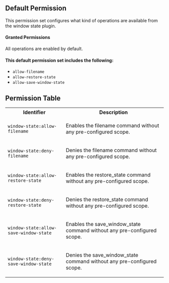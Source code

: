 ## Default Permission

This permission set configures what kind of
operations are available from the window state plugin.

#### Granted Permissions

All operations are enabled by default.

#### This default permission set includes the following:

- `allow-filename`
- `allow-restore-state`
- `allow-save-window-state`

## Permission Table

<table>
<tr>
<th>Identifier</th>
<th>Description</th>
</tr>


<tr>
<td>

`window-state:allow-filename`

</td>
<td>

Enables the filename command without any pre-configured scope.

</td>
</tr>

<tr>
<td>

`window-state:deny-filename`

</td>
<td>

Denies the filename command without any pre-configured scope.

</td>
</tr>

<tr>
<td>

`window-state:allow-restore-state`

</td>
<td>

Enables the restore_state command without any pre-configured scope.

</td>
</tr>

<tr>
<td>

`window-state:deny-restore-state`

</td>
<td>

Denies the restore_state command without any pre-configured scope.

</td>
</tr>

<tr>
<td>

`window-state:allow-save-window-state`

</td>
<td>

Enables the save_window_state command without any pre-configured scope.

</td>
</tr>

<tr>
<td>

`window-state:deny-save-window-state`

</td>
<td>

Denies the save_window_state command without any pre-configured scope.

</td>
</tr>
</table>

